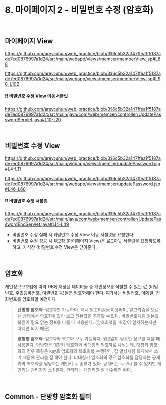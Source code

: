 # 8. 마이페이지 2 - 비밀번호 수정 (암호화)

<br>

## 마이페이지 View
https://github.com/areyouhun/web_practice/blob/396c5b32a147ffea1f5187ade7ed0876997a1d24/src/main/webapp/views/member/memberView.jsp#L88

https://github.com/areyouhun/web_practice/blob/396c5b32a147ffea1f5187ade7ed0876997a1d24/src/main/webapp/views/member/memberView.jsp#L98-L102

#### ⛓ 비밀번호 수정 View 이동 서블릿
https://github.com/areyouhun/web_practice/blob/396c5b32a147ffea1f5187ade7ed0876997a1d24/src/main/java/com/web/member/controller/UpdatePasswordServlet.java#L10-L20

<br>

## 비밀번호 수정 View
https://github.com/areyouhun/web_practice/blob/396c5b32a147ffea1f5187ade7ed0876997a1d24/src/main/webapp/views/member/updatePassword.jsp#L4-L11

https://github.com/areyouhun/web_practice/blob/396c5b32a147ffea1f5187ade7ed0876997a1d24/src/main/webapp/views/member/updatePassword.jsp#L46-L68

#### ⛓ 비밀번호 수정 서블릿
https://github.com/areyouhun/web_practice/blob/396c5b32a147ffea1f5187ade7ed0876997a1d24/src/main/java/com/web/member/controller/UpdatePasswordEndServlet.java#L14-L49
- 비밀번호 수정 실패 시 비밀번호 수정 View 이동 서블릿을 요청한다.
- 비밀번호 수정 성공 시 부모창 (마이페이지 View)은 로그아웃 서블릿을 요청하도록 하고, 자식창 (비밀번호 수정 View은 닫아준다.

<br>

## 암호화
개인정보보호법에 따라 DB에 저장된 데이터들 중 개인정보를 식별할 수 있는 값 (비밀번호, 주민등록번호, 여권번호 등)들은 암호화해야 한다. 여기서는 비밀번호, 이메일, 전화번호를 암호화할 예정이다.

> **단방향 암호화**: 암호화만 가능하다. 해시 알고리즘을 이용하며, 알고리즘을 모르는 상태에서 암호화된 값만 보고 원본값을 추측할 수 없다. 비밀번호처럼 원본값 복원이 필요 없는 정보를 다룰 때 사용한다. (암호화했을 때 값이 일치하는지만 따지면 되기 때문)
> 
> **양방향 암호화**: 암호화와 복호화 모두 가능하다. 원본값이 필요한 정보를 다룰 때 사용한다. 양방향은 대칭키 암호화와 비대칭키 암호화로 나뉘는데, 대칭키 암호화의 경우 똑같은 key로 암호화와 복호화를 수행한다. 집 열쇠처럼 복제해서 쓰기 때문에 관리를 잘 해야 한다. 비대칭키 암호화의 경우 암호화를 담당하는 공개키와 복호화를 담당하는 개인키 두 종류가 있다. 공개키는 누구나 쓸 수 있지만 개인키는 관리자가 소장한다. 관리자는 개인키만 잘 간수하면 된다.

<br>

## Common - 단방향 암호화 필터

